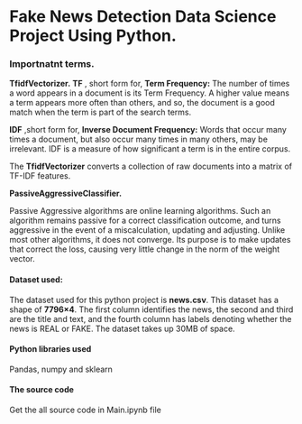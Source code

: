 # Fake News Detection Data Science Project Using Python.

### Importnatnt terms. 

**TfidfVectorizer.**
**TF** , short form for, **Term Frequency:** The number of times a word appears in a document is its Term Frequency. A higher value means a term appears more often than others, and so, the document is a good match when the term is part of the search terms.

**IDF** ,short form for, **Inverse Document Frequency:** Words that occur many times a document, but also occur many times in many others, may be irrelevant. IDF is a measure of how significant a term is in the entire corpus.

The **TfidfVectorizer** converts a collection of raw documents into a matrix of TF-IDF features.

**PassiveAggressiveClassifier.** 

Passive Aggressive algorithms are online learning algorithms. Such an algorithm remains passive for a correct classification outcome, and turns aggressive in the event of a miscalculation, updating and adjusting. Unlike most other algorithms, it does not converge. Its purpose is to make updates that correct the loss, causing very little change in the norm of the weight vector.



#### Dataset used: 

The dataset  used for this python project is **news.csv**. This dataset has a shape of **7796×4**. The first column identifies the news, the second and third are the title and text, and the fourth column has labels denoting whether the news is REAL or FAKE. The dataset takes up 30MB of space.

#### Python libraries used

Pandas, numpy and sklearn


#### The source code 
Get the all source code in Main.ipynb file

